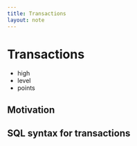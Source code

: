 ```yaml
---
title: Transactions
layout: note
---
```


# Transactions

- high
- level
- points

## Motivation

## SQL syntax for transactions

